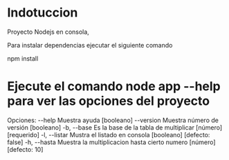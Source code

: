 # Indotuccion 

Proyecto Nodejs en consola, 

Para instalar dependencias ejecutar el siguiente comando

npm install

# Ejecute el comando node app --help para ver las opciones del proyecto

Opciones:
      --help     Muestra ayuda                                        [booleano]
      --version  Muestra número de versión                            [booleano]
  -b, --base     Es la base de la tabla de multiplicar      [número] [requerido]
  -l, --listar   Mustra el listado en consola        [booleano] [defecto: false]
  -h, --hasta    Muestra la multiplicacion hasta cierto numero
                                                          [número] [defecto: 10]